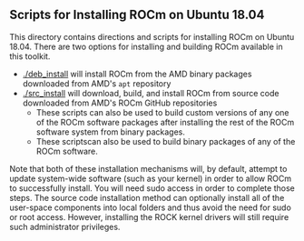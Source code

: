 ## Scripts for Installing ROCm on Ubuntu 18.04

This directory contains directions and scripts for installing ROCm on Ubuntu 18.04.
There are two options for installing and building ROCm available in this toolkit.

- [./deb_install](deb_install) will install ROCm from the AMD binary packages downloaded from AMD's `apt` repository
- [./src_install](src_install) will download, build, and install ROCm from source code downloaded from AMD's ROCm GitHub repositories
    - These scripts can also be used to build custom versions of any one of the ROCm software packages after installing the rest of the ROCm software system from binary packages.
    - These scriptscan also be used to build binary packages of any of the ROCm software.

Note that both of these installation mechanisms will, by default, attempt to update system-wide software (such as your kernel) in order to allow ROCm to successfully install.
You will need sudo access in order to complete those steps.
The source code installation method can optionally install all of the user-space components into local folders and thus avoid the need for sudo or root access.
However, installing the ROCK kernel drivers will still require such administrator privileges.
